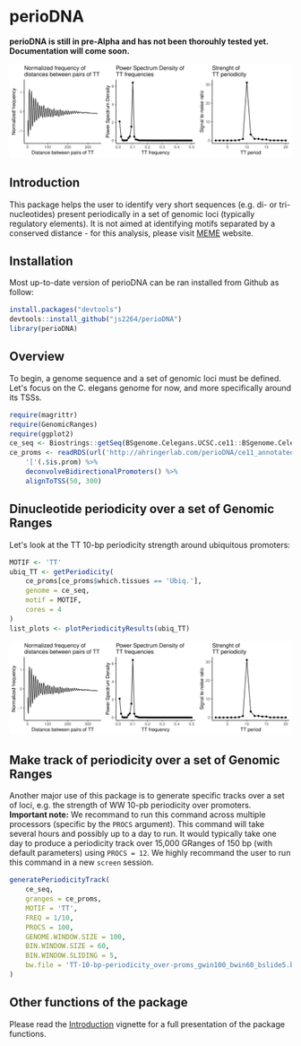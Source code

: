 # perioDNA

**perioDNA is still in pre-Alpha and has not been thorouhly tested yet.  
Documentation will come soon.**

![perioDNA](examples/png/ubiquitous-promoters_TT-periodicity.png)

## Introduction

This package helps the user to identify very short sequences (e.g. di- or 
tri-nucleotides) present periodically in a set of genomic loci (typically 
regulatory elements). It is not aimed at identifying motifs separated by a 
conserved distance - for this analysis, please visit [MEME](http://meme-suite.org)
website.

## Installation

Most up-to-date version of perioDNA can be ran installed from Github as follow:

```r
install.packages("devtools")
devtools::install_github("js2264/perioDNA")
library(perioDNA)
```

## Overview

To begin, a genome sequence and a set of genomic loci must be defined. Let's 
focus on the C. elegans genome for now, and more specifically around its TSSs. 

```r
require(magrittr)
require(GenomicRanges)
require(ggplot2)
ce_seq <- Biostrings::getSeq(BSgenome.Celegans.UCSC.ce11::BSgenome.Celegans.UCSC.ce11)
ce_proms <- readRDS(url('http://ahringerlab.com/perioDNA/ce11_annotated_REs.rds')) %>% 
    '['(.$is.prom) %>% 
    deconvolveBidirectionalPromoters() %>% 
    alignToTSS(50, 300)
```

## Dinucleotide periodicity over a set of Genomic Ranges

Let's look at the TT 10-bp periodicity strength around ubiquitous promoters:

```r
MOTIF <- 'TT'
ubiq_TT <- getPeriodicity(
    ce_proms[ce_proms$which.tissues == 'Ubiq.'], 
    genome = ce_seq, 
    motif = MOTIF, 
    cores = 4
)
list_plots <- plotPeriodicityResults(ubiq_TT)
``` 

![TT-periodicity](examples/png/ubiquitous-promoters_TT-periodicity.png)

## Make track of periodicity over a set of Genomic Ranges

Another major use of this package is to generate specific tracks 
over a set of loci, e.g. the strength of WW 10-pb periodicity over promoters.  
**Important note:** We recommand to run this command across multiple processors
(specific by the `PROCS` argument). This command will take several hours and
possibly up to a day to run. It would typically take one day to produce a periodicity
track over 15,000 GRanges of 150 bp (with default parameters) using `PROCS = 12`.
We highly recommand the user to run this command in a new `screen` session. 

```r
generatePeriodicityTrack(
    ce_seq,
    granges = ce_proms, 
    MOTIF = 'TT',
    FREQ = 1/10,
    PROCS = 100, 
    GENOME.WINDOW.SIZE = 100, 
    BIN.WINDOW.SIZE = 60, 
    BIN.WINDOW.SLIDING = 5, 
    bw.file = 'TT-10-bp-periodicity_over-proms_gwin100_bwin60_bslide5.bw'
)
```

## Other functions of the package

Please read the [Introduction](vignettes/Introduction.md) vignette 
for a full presentation of the package functions.

